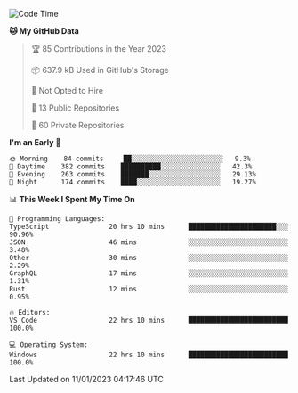<!--START_SECTION:waka-->
![Code Time](http://img.shields.io/badge/Code%20Time-3%2C481%20hrs%2048%20mins-blue)

**🐱 My GitHub Data** 

> 🏆 85 Contributions in the Year 2023
 > 
> 📦 637.9 kB Used in GitHub's Storage 
 > 
> 🚫 Not Opted to Hire
 > 
> 📜 13 Public Repositories 
 > 
> 🔑 60 Private Repositories  
 > 
**I'm an Early 🐤** 

```text
🌞 Morning    84 commits     ██░░░░░░░░░░░░░░░░░░░░░░░   9.3% 
🌆 Daytime    382 commits    ██████████░░░░░░░░░░░░░░░   42.3% 
🌃 Evening    263 commits    ███████░░░░░░░░░░░░░░░░░░   29.13% 
🌙 Night      174 commits    ████░░░░░░░░░░░░░░░░░░░░░   19.27%

```


📊 **This Week I Spent My Time On** 

```text
💬 Programming Languages: 
TypeScript               20 hrs 10 mins      ██████████████████████░░░   90.96% 
JSON                     46 mins             ░░░░░░░░░░░░░░░░░░░░░░░░░   3.48% 
Other                    30 mins             ░░░░░░░░░░░░░░░░░░░░░░░░░   2.29% 
GraphQL                  17 mins             ░░░░░░░░░░░░░░░░░░░░░░░░░   1.31% 
Rust                     12 mins             ░░░░░░░░░░░░░░░░░░░░░░░░░   0.95%

🔥 Editors: 
VS Code                  22 hrs 10 mins      █████████████████████████   100.0%

💻 Operating System: 
Windows                  22 hrs 10 mins      █████████████████████████   100.0%

```


 Last Updated on 11/01/2023 04:17:46 UTC
<!--END_SECTION:waka-->

